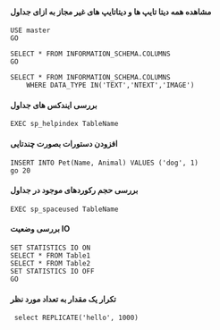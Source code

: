 #### مشاهده همه دیتا تایپ ها و دیتاتایپ های غیر مجاز به ازای جداول
```
USE master
GO

SELECT * FROM INFORMATION_SCHEMA.COLUMNS
GO

SELECT * FROM INFORMATION_SCHEMA.COLUMNS
	WHERE DATA_TYPE IN('TEXT','NTEXT','IMAGE')
```

#### بررسی ایندکس های جداول
```
EXEC sp_helpindex TableName
```

#### افزودن دستورات بصورت چندتایی
```
INSERT INTO Pet(Name, Animal) VALUES ('dog', 1)
go 20
```

#### بررسی حجم رکوردهای موجود در جداول
```
EXEC sp_spaceused TableName
```

#### بررسی وضعیت IO
```
SET STATISTICS IO ON 
SELECT * FROM Table1
SELECT * FROM Table2
SET STATISTICS IO OFF
GO
```
#### تکرار یک مقدار به تعداد مورد نظر
```
 select REPLICATE('hello', 1000)
```

